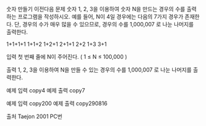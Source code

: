 숫자 만들기
이전다음
문제
숫자 1, 2, 3을 이용하여 숫자 N을 만드는 경우의 수를 출력하는 프로그램을 작성하시오. 예를 들어, N이 4일 경우에는 다음의 7가지 경우가 존재한다. 단, 경우의 수가 매우 많을 수 있으므로, 경우의 수를 1,000,007 로 나눈 나머지를 출력한다.

1+1+1+1
1+1+2
1+2+1
2+1+1
2+2
1+3
3+1



입력
첫 번째 줄에 N이 주어진다. ( 1 ≤ N ≤ 100,000 )

출력
1, 2, 3을 이용하여 N을 만들 수 있는 경우의 수를 1,000,007 로 나눈 나머지를 출력한다.

예제 입력
copy4
예제 출력
copy7


예제 입력
copy200
예제 출력
copy290816


출처
Taejon 2001 PC번  